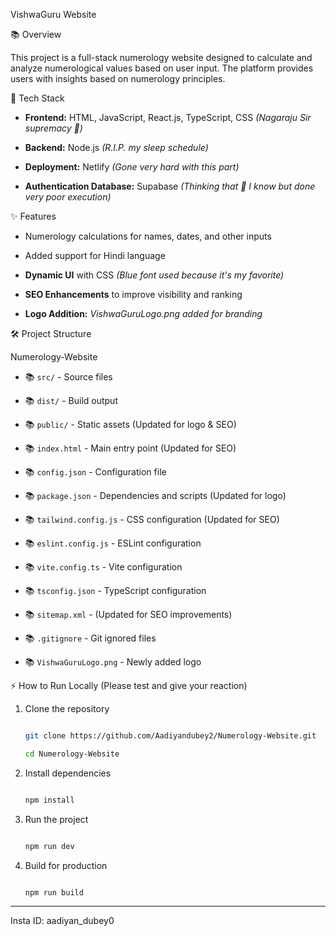 VishwaGuru Website

📚 Overview

This project is a full-stack numerology website designed to calculate and analyze numerological values based on user input. The platform provides users with insights based on numerology principles.

💪 Tech Stack

- **Frontend:** HTML, JavaScript, React.js, TypeScript, CSS *(Nagaraju Sir supremacy 🙏)*

- **Backend:** Node.js *(R.I.P. my sleep schedule)*

- **Deployment:** Netlify *(Gone very hard with this part)*

- **Authentication Database:** Supabase *(Thinking that 🤔 I know but done very poor execution)*

✨ Features

- Numerology calculations for names, dates, and other inputs

- Added support for Hindi language

- **Dynamic UI** with CSS *(Blue font used because it's my favorite)*

- **SEO Enhancements** to improve visibility and ranking

- **Logo Addition:** *VishwaGuruLogo.png added for branding*

🛠️ Project Structure

Numerology-Website

- 📚 `src/` - Source files

- 📚 `dist/` - Build output

- 📚 `public/` - Static assets (Updated for logo & SEO)

- 📚 `index.html` - Main entry point (Updated for SEO)

- 📚 `config.json` - Configuration file

- 📚 `package.json` - Dependencies and scripts (Updated for logo)

- 📚 `tailwind.config.js` - CSS configuration (Updated for SEO)

- 📚 `eslint.config.js` - ESLint configuration

- 📚 `vite.config.ts` - Vite configuration

- 📚 `tsconfig.json` - TypeScript configuration

- 📚 `sitemap.xml` - (Updated for SEO improvements)

- 📚 `.gitignore` - Git ignored files

- 📚 `VishwaGuruLogo.png` - Newly added logo

⚡ How to Run Locally (Please test and give your reaction)

1. Clone the repository

   ```sh

   git clone https://github.com/Aadiyandubey2/Numerology-Website.git

   cd Numerology-Website

   ```

2. Install dependencies

   ```sh

   npm install

   ```

3. Run the project
 
   ```sh

   npm run dev

   ```

4. Build for production

   ```sh

   npm run build

   ```


---
Insta ID: aadiyan_dubey0

